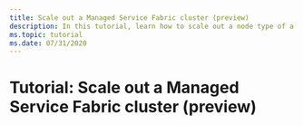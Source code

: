 ```yaml
---
title: Scale out a Managed Service Fabric cluster (preview)
description: In this tutorial, learn how to scale out a node type of a Managed Service Fabric cluster.
ms.topic: tutorial
ms.date: 07/31/2020
---
```


# Tutorial: Scale out a Managed Service Fabric cluster (preview)

